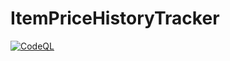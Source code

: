 # ItemPriceHistoryTracker
 
[![CodeQL](https://github.com/YEGCSharpDev/ItemPriceHistoryTracker/actions/workflows/codeql.yml/badge.svg)](https://github.com/YEGCSharpDev/ItemPriceHistoryTracker/actions/workflows/codeql.yml)
